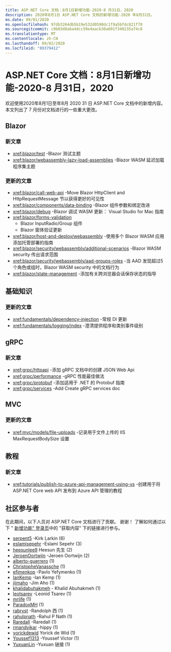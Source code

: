 ```yaml
---
title: ASP.NET Core 文档：8月1日新增功能-2020-8 月31日，2020
description: 2020年8月1日 ASP.NET Core 文档的新增功能-2020 年8月31日。
ms.date: 09/01/2020
ms.openlocfilehash: 97db3264db5b19e532d0590dc1f9a5bfdc821f70
ms.sourcegitcommit: c9b03d8a6a4dcc59e4aacb30a691f349235a74c8
ms.translationtype: MT
ms.contentlocale: zh-CN
ms.lasthandoff: 09/02/2020
ms.locfileid: "89379412"
---
```

# <a name="aspnet-core-docs-whats-new-for-august-1-2020---august-31-2020"></a>ASP.NET Core 文档：8月1日新增功能-2020-8 月31日，2020

欢迎使用2020年8月1日至年8月 2020 31 日 ASP.NET Core 文档中的新增内容。 本文列出了 7 月份对文档进行的一些重大更改。

## <a name="blazor"></a>Blazor

### <a name="new-articles"></a>新文章

- <xref:blazor/test> -Blazor 测试主题
- <xref:blazor/webassembly-lazy-load-assemblies> -Blazor WASM 延迟加载程序集主题

### <a name="updated-articles"></a>更新的文章

- <xref:blazor/call-web-api> -Move Blazor HttpClient and HttpRequestMessage 节以获得更好的可见性
- <xref:blazor/components/data-binding> -Blazor 组件参数和绑定改进
- <xref:blazor/debug> -Blazor 调试 WASM 更新： Visual Studio for Mac 指南
- <xref:blazor/forms-validation>
  - Blazor InputRadio/Group 组件
  - Blazor 窗体验证更新
- <xref:blazor/host-and-deploy/webassembly> -使用多个 Blazor WASM 应用添加托管部署的指南
- <xref:blazor/security/webassembly/additional-scenarios> -Blazor WASM security 传出请求范围
- <xref:blazor/security/webassembly/aad-groups-roles> -当 AAD 发现超过5个角色或组时，Blazor WASM security 中的文档行为
- <xref:blazor/state-management> -添加有关跨浏览器会话保存状态的指导

## <a name="fundamentals"></a>基础知识

### <a name="updated-articles"></a>更新的文章

- <xref:fundamentals/dependency-injection> -常规 DI 更新
- <xref:fundamentals/logging/index> -澄清提供程序和类别事件级别

## <a name="grpc"></a>gRPC

### <a name="new-articles"></a>新文章

- <xref:grpc/httpapi> -添加 gRPC 文档中的创建 JSON Web Api
- <xref:grpc/performance> -gRPC 性能最佳做法
- <xref:grpc/protobuf> -添加适用于 .NET 的 Protobuf 指南
- <xref:grpc/services> -Add Create gRPC services doc

## <a name="mvc"></a>MVC

### <a name="updated-articles"></a>更新的文章

- <xref:mvc/models/file-uploads> -记录用于文件上传的 IIS MaxRequestBodySize 设置

## <a name="tutorials"></a>教程

### <a name="new-articles"></a>新文章

- <xref:tutorials/publish-to-azure-api-management-using-vs> -创建用于将 ASP.NET Core web API 发布到 Azure API 管理的教程

## <a name="community-contributors"></a>社区参与者

在此期间，以下人员对 ASP.NET Core 文档进行了贡献。 谢谢！ 了解如何通过以下 " [新增功能" 登录页](index.yml)中的 "获取内容" 下的链接进行参与。

- [serpent5](https://github.com/serpent5) -Kirk Larkin (6) 
- [eslamisepehr](https://github.com/eslamisepehr) -Eslami Sepehr (3) 
- [heesunlee9](https://github.com/heesunlee9) Heesun 先生 (2) 
- [JeroenOortwijn](https://github.com/JeroenOortwijn) -Jeroen Oortwijn (2) 
- [alberto-guerrero](https://github.com/alberto-guerrero) (1) 
- [ChristopheVanassche](https://github.com/ChristopheVanassche) (1) 
- [efimenkop](https://github.com/efimenkop) -Pavlo Yefymenko (1) 
- [IanKemp](https://github.com/IanKemp) -Ian Kemp (1) 
- [jiimaho](https://github.com/jiimaho) -Jim Aho (1) 
- [khalidabuhakmeh](https://github.com/khalidabuhakmeh) - Khalid Abuhakmeh (1)
- [leotsarev](https://github.com/leotsarev) -Leonid Tsarev (1) 
- [mrlife](https://github.com/mrlife) (1) 
- [ParadoxMH](https://github.com/ParadoxMH) (1) 
- [rabryst](https://github.com/rabryst) -Randolph 西 (1) 
- [rahulpnath](https://github.com/rahulpnath) -Rahul P Nath (1) 
- [Raredall](https://github.com/Raredall) -Raredall (1) 
- [rmandvikar](https://github.com/rmandvikar) -hippy (1) 
- [yorickdewid](https://github.com/yorickdewid) Yorick de Wid (1) 
- [Youssef1313](https://github.com/Youssef1313) -Youssef Victor (1) 
- [YuxuanLin](https://github.com/YuxuanLin) -Yuxuan 链接 (1) 
